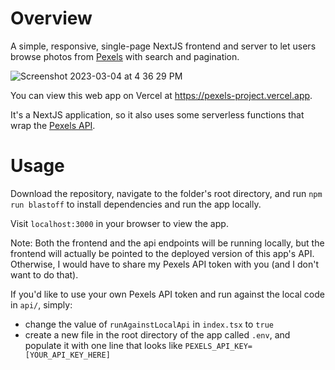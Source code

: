 # Overview

A simple, responsive, single-page NextJS frontend and server to let users browse photos from [Pexels](https://www.pexels.com) with search and pagination.

![Screenshot 2023-03-04 at 4 36 29 PM](https://user-images.githubusercontent.com/22487838/222929685-8e6adfb8-ba35-4d19-89ee-9843f519ab01.png)

You can view this web app on Vercel at https://pexels-project.vercel.app.

It's a NextJS application, so it also uses some serverless functions that wrap the [Pexels API](https://www.pexels.com/api/).

# Usage

Download the repository, navigate to the folder's root directory, and run `npm run blastoff` to install dependencies and run the app locally.

Visit `localhost:3000` in your browser to view the app.

Note: Both the frontend and the api endpoints will be running locally, but the frontend will actually be pointed to the deployed version of this app's API. Otherwise, I would have to share my Pexels API token with you (and I don't want to do that).

If you'd like to use your own Pexels API token and run against the local code in `api/`, simply:
* change the value of `runAgainstLocalApi` in `index.tsx` to `true`
* create a new file in the root directory of the app called `.env`, and populate it with one line that looks like `PEXELS_API_KEY=[YOUR_API_KEY_HERE]`
